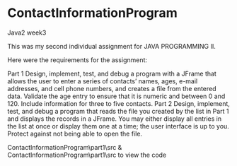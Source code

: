 # ContactInformationProgram
Java2 week3

This was my second individual assignment for JAVA PROGRAMMING II.

Here were the requirements for the assignment:

Part 1
Design, implement, test, and debug a program with a JFrame that allows the user to enter 
a series of contacts’ names, ages, e-mail addresses, and cell phone numbers, and creates a file from the entered data. 
Validate the age entry to ensure that it is numeric and between 0 and 120. Include information for three to five contacts.
Part 2
Design, implement, test, and debug a program that reads the file you created by the list in Part 1 
and displays the records in a JFrame. You may either display all entries in the list at once 
or display them one at a time; the user interface is up to you. Protect against not being able to open the file.


ContactInformationProgram\part1\src 
&
ContactInformationProgram\part1\src to view the code
